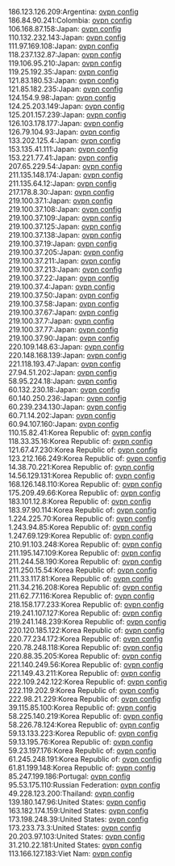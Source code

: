 186.123.126.209:Argentina: [ovpn config](vpn/186_123_126_209.ovpn)  
186.84.90.241:Colombia: [ovpn config](vpn/186_84_90_241.ovpn)  
106.168.87.158:Japan: [ovpn config](vpn/106_168_87_158.ovpn)  
110.132.232.143:Japan: [ovpn config](vpn/110_132_232_143.ovpn)  
111.97.169.108:Japan: [ovpn config](vpn/111_97_169_108.ovpn)  
118.237.132.87:Japan: [ovpn config](vpn/118_237_132_87.ovpn)  
119.106.95.210:Japan: [ovpn config](vpn/119_106_95_210.ovpn)  
119.25.192.35:Japan: [ovpn config](vpn/119_25_192_35.ovpn)  
121.83.180.53:Japan: [ovpn config](vpn/121_83_180_53.ovpn)  
121.85.182.235:Japan: [ovpn config](vpn/121_85_182_235.ovpn)  
124.154.9.98:Japan: [ovpn config](vpn/124_154_9_98.ovpn)  
124.25.203.149:Japan: [ovpn config](vpn/124_25_203_149.ovpn)  
125.201.157.239:Japan: [ovpn config](vpn/125_201_157_239.ovpn)  
126.103.178.177:Japan: [ovpn config](vpn/126_103_178_177.ovpn)  
126.79.104.93:Japan: [ovpn config](vpn/126_79_104_93.ovpn)  
133.202.125.4:Japan: [ovpn config](vpn/133_202_125_4.ovpn)  
153.135.41.111:Japan: [ovpn config](vpn/153_135_41_111.ovpn)  
153.221.77.41:Japan: [ovpn config](vpn/153_221_77_41.ovpn)  
207.65.229.54:Japan: [ovpn config](vpn/207_65_229_54.ovpn)  
211.135.148.174:Japan: [ovpn config](vpn/211_135_148_174.ovpn)  
211.135.64.12:Japan: [ovpn config](vpn/211_135_64_12.ovpn)  
217.178.8.30:Japan: [ovpn config](vpn/217_178_8_30.ovpn)  
219.100.37.1:Japan: [ovpn config](vpn/219_100_37_1.ovpn)  
219.100.37.108:Japan: [ovpn config](vpn/219_100_37_108.ovpn)  
219.100.37.109:Japan: [ovpn config](vpn/219_100_37_109.ovpn)  
219.100.37.125:Japan: [ovpn config](vpn/219_100_37_125.ovpn)  
219.100.37.138:Japan: [ovpn config](vpn/219_100_37_138.ovpn)  
219.100.37.19:Japan: [ovpn config](vpn/219_100_37_19.ovpn)  
219.100.37.205:Japan: [ovpn config](vpn/219_100_37_205.ovpn)  
219.100.37.211:Japan: [ovpn config](vpn/219_100_37_211.ovpn)  
219.100.37.213:Japan: [ovpn config](vpn/219_100_37_213.ovpn)  
219.100.37.22:Japan: [ovpn config](vpn/219_100_37_22.ovpn)  
219.100.37.4:Japan: [ovpn config](vpn/219_100_37_4.ovpn)  
219.100.37.50:Japan: [ovpn config](vpn/219_100_37_50.ovpn)  
219.100.37.58:Japan: [ovpn config](vpn/219_100_37_58.ovpn)  
219.100.37.67:Japan: [ovpn config](vpn/219_100_37_67.ovpn)  
219.100.37.7:Japan: [ovpn config](vpn/219_100_37_7.ovpn)  
219.100.37.77:Japan: [ovpn config](vpn/219_100_37_77.ovpn)  
219.100.37.90:Japan: [ovpn config](vpn/219_100_37_90.ovpn)  
220.109.148.63:Japan: [ovpn config](vpn/220_109_148_63.ovpn)  
220.148.168.139:Japan: [ovpn config](vpn/220_148_168_139.ovpn)  
221.118.193.47:Japan: [ovpn config](vpn/221_118_193_47.ovpn)  
27.94.51.202:Japan: [ovpn config](vpn/27_94_51_202.ovpn)  
58.95.224.18:Japan: [ovpn config](vpn/58_95_224_18.ovpn)  
60.132.230.18:Japan: [ovpn config](vpn/60_132_230_18.ovpn)  
60.140.250.236:Japan: [ovpn config](vpn/60_140_250_236.ovpn)  
60.239.234.130:Japan: [ovpn config](vpn/60_239_234_130.ovpn)  
60.71.14.202:Japan: [ovpn config](vpn/60_71_14_202.ovpn)  
60.94.107.160:Japan: [ovpn config](vpn/60_94_107_160.ovpn)  
110.15.82.41:Korea Republic of: [ovpn config](vpn/110_15_82_41.ovpn)  
118.33.35.16:Korea Republic of: [ovpn config](vpn/118_33_35_16.ovpn)  
121.67.47.230:Korea Republic of: [ovpn config](vpn/121_67_47_230.ovpn)  
123.212.166.249:Korea Republic of: [ovpn config](vpn/123_212_166_249.ovpn)  
14.38.70.221:Korea Republic of: [ovpn config](vpn/14_38_70_221.ovpn)  
14.56.129.131:Korea Republic of: [ovpn config](vpn/14_56_129_131.ovpn)  
168.126.148.110:Korea Republic of: [ovpn config](vpn/168_126_148_110.ovpn)  
175.209.49.66:Korea Republic of: [ovpn config](vpn/175_209_49_66.ovpn)  
183.101.12.8:Korea Republic of: [ovpn config](vpn/183_101_12_8.ovpn)  
183.97.90.114:Korea Republic of: [ovpn config](vpn/183_97_90_114.ovpn)  
1.224.225.70:Korea Republic of: [ovpn config](vpn/1_224_225_70.ovpn)  
1.243.94.85:Korea Republic of: [ovpn config](vpn/1_243_94_85.ovpn)  
1.247.69.129:Korea Republic of: [ovpn config](vpn/1_247_69_129.ovpn)  
210.91.103.248:Korea Republic of: [ovpn config](vpn/210_91_103_248.ovpn)  
211.195.147.109:Korea Republic of: [ovpn config](vpn/211_195_147_109.ovpn)  
211.244.58.190:Korea Republic of: [ovpn config](vpn/211_244_58_190.ovpn)  
211.250.15.54:Korea Republic of: [ovpn config](vpn/211_250_15_54.ovpn)  
211.33.117.81:Korea Republic of: [ovpn config](vpn/211_33_117_81.ovpn)  
211.34.216.208:Korea Republic of: [ovpn config](vpn/211_34_216_208.ovpn)  
211.62.77.116:Korea Republic of: [ovpn config](vpn/211_62_77_116.ovpn)  
218.158.177.233:Korea Republic of: [ovpn config](vpn/218_158_177_233.ovpn)  
219.241.107.127:Korea Republic of: [ovpn config](vpn/219_241_107_127.ovpn)  
219.241.148.239:Korea Republic of: [ovpn config](vpn/219_241_148_239.ovpn)  
220.120.185.122:Korea Republic of: [ovpn config](vpn/220_120_185_122.ovpn)  
220.77.234.172:Korea Republic of: [ovpn config](vpn/220_77_234_172.ovpn)  
220.78.248.118:Korea Republic of: [ovpn config](vpn/220_78_248_118.ovpn)  
220.88.35.205:Korea Republic of: [ovpn config](vpn/220_88_35_205.ovpn)  
221.140.249.56:Korea Republic of: [ovpn config](vpn/221_140_249_56.ovpn)  
221.149.43.211:Korea Republic of: [ovpn config](vpn/221_149_43_211.ovpn)  
222.109.242.122:Korea Republic of: [ovpn config](vpn/222_109_242_122.ovpn)  
222.119.202.9:Korea Republic of: [ovpn config](vpn/222_119_202_9.ovpn)  
222.98.21.229:Korea Republic of: [ovpn config](vpn/222_98_21_229.ovpn)  
39.115.85.100:Korea Republic of: [ovpn config](vpn/39_115_85_100.ovpn)  
58.225.140.219:Korea Republic of: [ovpn config](vpn/58_225_140_219.ovpn)  
58.226.78.124:Korea Republic of: [ovpn config](vpn/58_226_78_124.ovpn)  
59.13.133.223:Korea Republic of: [ovpn config](vpn/59_13_133_223.ovpn)  
59.13.195.76:Korea Republic of: [ovpn config](vpn/59_13_195_76.ovpn)  
59.23.197.176:Korea Republic of: [ovpn config](vpn/59_23_197_176.ovpn)  
61.245.248.191:Korea Republic of: [ovpn config](vpn/61_245_248_191.ovpn)  
61.81.199.148:Korea Republic of: [ovpn config](vpn/61_81_199_148.ovpn)  
85.247.199.186:Portugal: [ovpn config](vpn/85_247_199_186.ovpn)  
95.53.175.110:Russian Federation: [ovpn config](vpn/95_53_175_110.ovpn)  
49.228.123.200:Thailand: [ovpn config](vpn/49_228_123_200.ovpn)  
139.180.147.96:United States: [ovpn config](vpn/139_180_147_96.ovpn)  
163.182.174.159:United States: [ovpn config](vpn/163_182_174_159.ovpn)  
173.198.248.39:United States: [ovpn config](vpn/173_198_248_39.ovpn)  
173.233.73.3:United States: [ovpn config](vpn/173_233_73_3.ovpn)  
20.203.97.103:United States: [ovpn config](vpn/20_203_97_103.ovpn)  
31.210.22.181:United States: [ovpn config](vpn/31_210_22_181.ovpn)  
113.166.127.183:Viet Nam: [ovpn config](vpn/113_166_127_183.ovpn)  
